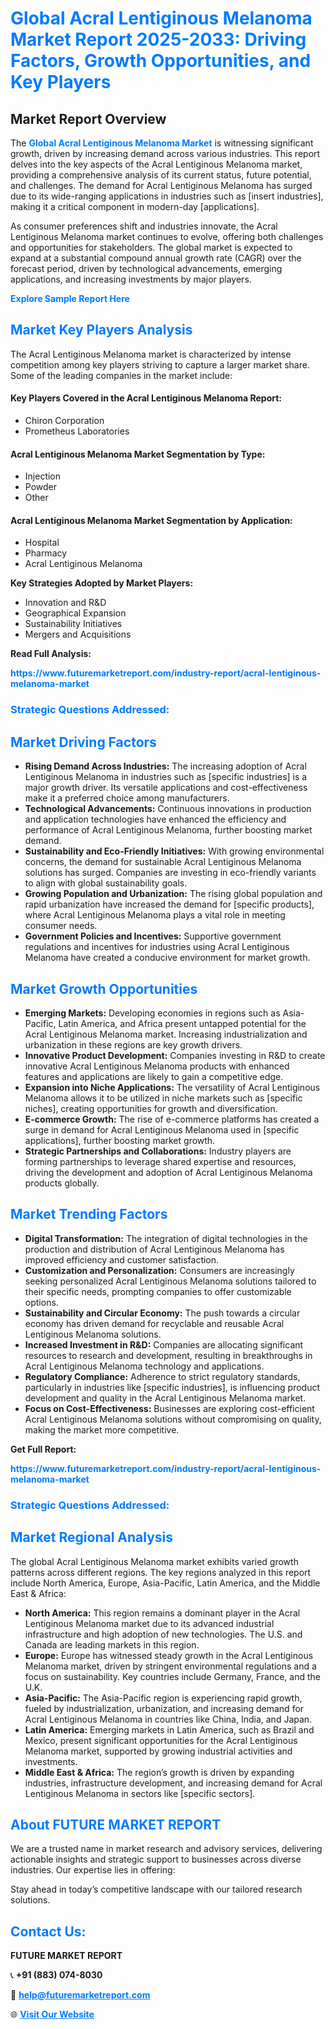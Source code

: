 <h1 style="color: #007BFF;">Global Acral Lentiginous Melanoma Market Report 2025-2033: Driving Factors, Growth Opportunities, and Key Players</h1>

<section id="overview">
<h2>Market Report Overview</h2>
<p>The <a href="https://www.futuremarketreport.com/industry-report/acral-lentiginous-melanoma-market" style="color: #007BFF; text-decoration: none;"><strong>Global Acral Lentiginous Melanoma Market</strong></a> is witnessing significant growth, driven by increasing demand across various industries. This report delves into the key aspects of the Acral Lentiginous Melanoma market, providing a comprehensive analysis of its current status, future potential, and challenges. The demand for Acral Lentiginous Melanoma has surged due to its wide-ranging applications in industries such as [insert industries], making it a critical component in modern-day [applications].</p>
<p>As consumer preferences shift and industries innovate, the Acral Lentiginous Melanoma market continues to evolve, offering both challenges and opportunities for stakeholders. The global market is expected to expand at a substantial compound annual growth rate (CAGR) over the forecast period, driven by technological advancements, emerging applications, and increasing investments by major players.</p>
</section>

<section id="overview">
<p><a href="https://www.futuremarketreport.com/request-sample/reportId=122699" style="color: #007BFF; text-decoration: none;"><strong>Explore Sample Report Here</strong></a></p>
</section>

<section id="key-players">
<h2 style="color: #007BFF;">Market Key Players Analysis</h2>
<p>The Acral Lentiginous Melanoma market is characterized by intense competition among key players striving to capture a larger market share. Some of the leading companies in the market include:</p>
<h4>Key Players Covered in the Acral Lentiginous Melanoma Report:</h4>
<ul><li>Chiron Corporation</li><li>Prometheus Laboratories</li></ul>
<h4>Acral Lentiginous Melanoma Market Segmentation by Type:</h4>
<ul><li>Injection</li><li>Powder</li><li>Other</li></ul>

<h4>Acral Lentiginous Melanoma Market Segmentation by Application:</h4>
<ul><li>Hospital</li><li>Pharmacy</li><li>Acral Lentiginous Melanoma</li></ul>
<p><strong>Key Strategies Adopted by Market Players:</strong></p>
<ul>
<li>Innovation and R&D</li>
<li>Geographical Expansion</li>
<li>Sustainability Initiatives</li>
<li>Mergers and Acquisitions</li>
</ul>
</section>

<section>
<p><strong>Read Full Analysis: </strong></p><a href="https://www.futuremarketreport.com/industry-report/acral-lentiginous-melanoma-market" style="color: #007BFF; text-decoration: none;"><strong>https://www.futuremarketreport.com/industry-report/acral-lentiginous-melanoma-market</strong></a>
<h3 style="color: #007BFF;">Strategic Questions Addressed:</h3>
</section>

<section id="driving-factors">
<h2 style="color: #007BFF;">Market Driving Factors</h2>
<ul>
<li><strong>Rising Demand Across Industries:</strong> The increasing adoption of Acral Lentiginous Melanoma in industries such as [specific industries] is a major growth driver. Its versatile applications and cost-effectiveness make it a preferred choice among manufacturers.</li>
<li><strong>Technological Advancements:</strong> Continuous innovations in production and application technologies have enhanced the efficiency and performance of Acral Lentiginous Melanoma, further boosting market demand.</li>
<li><strong>Sustainability and Eco-Friendly Initiatives:</strong> With growing environmental concerns, the demand for sustainable Acral Lentiginous Melanoma solutions has surged. Companies are investing in eco-friendly variants to align with global sustainability goals.</li>
<li><strong>Growing Population and Urbanization:</strong> The rising global population and rapid urbanization have increased the demand for [specific products], where Acral Lentiginous Melanoma plays a vital role in meeting consumer needs.</li>
<li><strong>Government Policies and Incentives:</strong> Supportive government regulations and incentives for industries using Acral Lentiginous Melanoma have created a conducive environment for market growth.</li>
</ul>
</section>

<section id="growth-opportunities">
<h2 style="color: #007BFF;">Market Growth Opportunities</h2>
<ul>
<li><strong>Emerging Markets:</strong> Developing economies in regions such as Asia-Pacific, Latin America, and Africa present untapped potential for the Acral Lentiginous Melanoma market. Increasing industrialization and urbanization in these regions are key growth drivers.</li>
<li><strong>Innovative Product Development:</strong> Companies investing in R&D to create innovative Acral Lentiginous Melanoma products with enhanced features and applications are likely to gain a competitive edge.</li>
<li><strong>Expansion into Niche Applications:</strong> The versatility of Acral Lentiginous Melanoma allows it to be utilized in niche markets such as [specific niches], creating opportunities for growth and diversification.</li>
<li><strong>E-commerce Growth:</strong> The rise of e-commerce platforms has created a surge in demand for Acral Lentiginous Melanoma used in [specific applications], further boosting market growth.</li>
<li><strong>Strategic Partnerships and Collaborations:</strong> Industry players are forming partnerships to leverage shared expertise and resources, driving the development and adoption of Acral Lentiginous Melanoma products globally.</li>
</ul>
</section>

<section id="trending-factors">
<h2 style="color: #007BFF;">Market Trending Factors</h2>
<ul>
<li><strong>Digital Transformation:</strong> The integration of digital technologies in the production and distribution of Acral Lentiginous Melanoma has improved efficiency and customer satisfaction.</li>
<li><strong>Customization and Personalization:</strong> Consumers are increasingly seeking personalized Acral Lentiginous Melanoma solutions tailored to their specific needs, prompting companies to offer customizable options.</li>
<li><strong>Sustainability and Circular Economy:</strong> The push towards a circular economy has driven demand for recyclable and reusable Acral Lentiginous Melanoma solutions.</li>
<li><strong>Increased Investment in R&D:</strong> Companies are allocating significant resources to research and development, resulting in breakthroughs in Acral Lentiginous Melanoma technology and applications.</li>
<li><strong>Regulatory Compliance:</strong> Adherence to strict regulatory standards, particularly in industries like [specific industries], is influencing product development and quality in the Acral Lentiginous Melanoma market.</li>
<li><strong>Focus on Cost-Effectiveness:</strong> Businesses are exploring cost-efficient Acral Lentiginous Melanoma solutions without compromising on quality, making the market more competitive.</li>
</ul>
</section>

<section>
<p><strong>Get Full Report: </strong></p><a href="https://www.futuremarketreport.com/industry-report/acral-lentiginous-melanoma-market" style="color: #007BFF; text-decoration: none;"><strong>https://www.futuremarketreport.com/industry-report/acral-lentiginous-melanoma-market</strong></a>
<h3 style="color: #007BFF;">Strategic Questions Addressed:</h3>
</section>


<section id="regional-analysis">
<h2 style="color: #007BFF;">Market Regional Analysis</h2>
<p>The global Acral Lentiginous Melanoma market exhibits varied growth patterns across different regions. The key regions analyzed in this report include North America, Europe, Asia-Pacific, Latin America, and the Middle East & Africa:</p>
<ul>
<li><strong>North America:</strong> This region remains a dominant player in the Acral Lentiginous Melanoma market due to its advanced industrial infrastructure and high adoption of new technologies. The U.S. and Canada are leading markets in this region.</li>
<li><strong>Europe:</strong> Europe has witnessed steady growth in the Acral Lentiginous Melanoma market, driven by stringent environmental regulations and a focus on sustainability. Key countries include Germany, France, and the U.K.</li>
<li><strong>Asia-Pacific:</strong> The Asia-Pacific region is experiencing rapid growth, fueled by industrialization, urbanization, and increasing demand for Acral Lentiginous Melanoma in countries like China, India, and Japan.</li>
<li><strong>Latin America:</strong> Emerging markets in Latin America, such as Brazil and Mexico, present significant opportunities for the Acral Lentiginous Melanoma market, supported by growing industrial activities and investments.</li>
<li><strong>Middle East & Africa:</strong> The region’s growth is driven by expanding industries, infrastructure development, and increasing demand for Acral Lentiginous Melanoma in sectors like [specific sectors].</li>
</ul>
</section>

<footer>
<h2 style="color: #007BFF;">About FUTURE MARKET REPORT</h2>
<p>We are a trusted name in market research and advisory services, delivering actionable insights and strategic support to businesses across diverse industries. Our expertise lies in offering:</p>

<p>Stay ahead in today’s competitive landscape with our tailored research solutions.</p>

<h2 style="color: #007BFF;">Contact Us:</h2>
<p><strong>FUTURE MARKET REPORT</strong></p>
<p>📞 <strong>+91 (883) 074-8030</strong></p>
<p>📧 <strong><a href="mailto:help@futuremarketreport.com" style="color: #007BFF;">help@futuremarketreport.com</a></strong></p>
<p>🌐 <strong><a href="https://www.futuremarketreport.com/" style="color: #007BFF;">Visit Our Website</a></strong></p>
</footer>